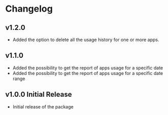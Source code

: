 # Changelog

## v1.2.0
- Added the option to delete all the usage history for one or more apps. 

## v1.1.0 
- Added the possibility to get the report of apps usage for a specific date
- Added the possibility to get the report of apps usage for a specific date range

## v1.0.0 Initial Release
- Initial release of the package
